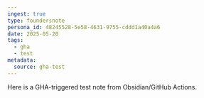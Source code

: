 ```yaml
---
ingest: true
type: foundersnote
persona_id: 48245528-5e58-4631-9755-cddd1a40a4a6
date: 2025-05-20
tags:
  - gha
  - test
metadata:
  source: gha-test
---
```


Here is a GHA-triggered test note from Obsidian/GitHub Actions.
